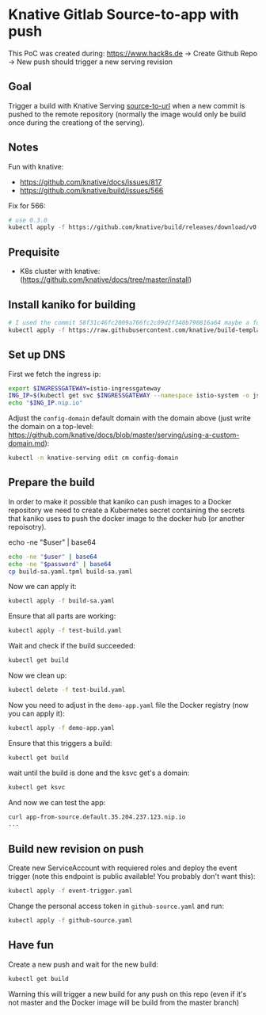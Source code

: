 # Knative Gitlab Source-to-app with push

This PoC was created during: https://www.hack8s.de
-> Create Github Repo
-> New push should trigger a new serving revision

## Goal

Trigger a build with Knative Serving [source-to-url](https://github.com/knative/docs/tree/master/serving/samples/source-to-url-go) when a new commit is pushed to the remote repository (normally the image would only be build once during the creationg of the serving).

## Notes

Fun with knative:

- https://github.com/knative/docs/issues/817
- https://github.com/knative/build/issues/566

Fix for 566:

```bash
# use 0.3.0
kubectl apply -f https://github.com/knative/build/releases/download/v0.3.0/release.yaml
```

## Prequisite

- K8s cluster with knative: (https://github.com/knative/docs/tree/master/install)

## Install kaniko for building

```bash
# I used the commit 58f31c46fc2009a766fc2c09d2f340b790816a64 maybe a future commit may break everything
kubectl apply -f https://raw.githubusercontent.com/knative/build-templates/master/kaniko/kaniko.yaml
```

## Set up DNS

First we fetch the ingress ip:

```bash
export $INGRESSGATEWAY=istio-ingressgateway
ING_IP=$(kubectl get svc $INGRESSGATEWAY --namespace istio-system -o json | jq -r '.status.loadBalancer.ingress[0].ip')
echo "$ING_IP.nip.io"
```

Adjust the `config-domain` default domain with the domain above (just write the domain on a top-level: https://github.com/knative/docs/blob/master/serving/using-a-custom-domain.md):

```bash
kubectl -n knative-serving edit cm config-domain
```

## Prepare the build

In order to make it possible that kaniko can push images to a Docker repository we need to create a Kubernetes secret containing the secrets that kaniko uses to push the docker image to the docker hub (or another repoisotry).

echo -ne "$user" | base64

```bash
echo -ne "$user" | base64
echo -ne "$password" | base64
cp build-sa.yaml.tpml build-sa.yaml
```

Now we can apply it:

```bash
kubectl apply -f build-sa.yaml
```

Ensure that all parts are working:

```bash
kubectl apply -f test-build.yaml
```

Wait and check if the build succeeded:

```bash
kubectl get build
```

Now we clean up:

```bash
kubectl delete -f test-build.yaml
```

Now you need to adjust in the `demo-app.yaml` file the Docker registry (now you can apply it):

```bash
kubectl apply -f demo-app.yaml
```

Ensure that this triggers a build:

```bash
kubectl get build
```

wait until the build is done and the ksvc get's a domain:

```bash
kubectl get ksvc
```

And now we can test the app:

```bash
curl app-from-source.default.35.204.237.123.nip.io
...
```

## Build new revision on push

Create new ServiceAccount with requiered roles and deploy the event trigger (note this endpoint is public available! You probably don't want this):

```bash
kubectl apply -f event-trigger.yaml
```

Change the personal access token in `github-source.yaml` and run:

```bash
kubectl apply -f github-source.yaml
```

## Have fun

Create a new push and wait for the new build:

```bash
kubectl get build
```

Warning this will trigger a new build for any push on this repo (even if it's not master and the Docker image will be build from the master branch)
